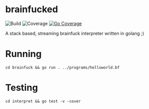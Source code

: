 # brainfucked 

![Build](https://github.com/swd543/brainfucked/actions/workflows/go.yml/badge.svg)
![Coverage](https://img.shields.io/badge/Coverage-7.0%25-red)
[![Go Coverage](https://github.com/swd543/brainfucked/actions/workflows/go-coverage.yml/badge.svg?event=status)](https://github.com/swd543/brainfucked/actions/workflows/go-coverage.yml)


A stack based, streaming brainfuck interpreter written in golang ;)

# Running
`cd brainfuck && go run . ../programs/helloworld.bf`

# Testing
`cd interpret && go test -v -cover`
